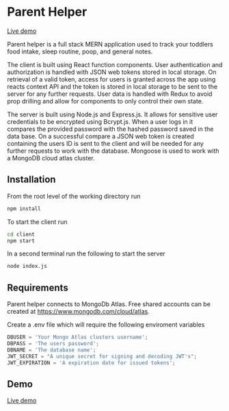 # Parent Helper

[Live demo](http://tranquil-atoll-54937.herokuapp.com/)

Parent helper is a full stack MERN application used to track your toddlers food intake, sleep routine, poop, and general notes.

The client is built using React function components. User authentication and authorization is handled with JSON web tokens stored in local storage. On retrieval of a valid token, access for users is granted across the app using reacts context API and the token is stored in local storage to be sent to the server for any further requests. User data is handled with Redux to avoid prop drilling and allow for components to only control their own state.

The server is built using Node.js and Express.js. It allows for sensitive user credentials to be encrypted using Bcrypt.js. When a user logs in it compares the provided password with the hashed password saved in the data base. On a successful compare a JSON web token is created containing the users ID is sent to the client and will be needed for any further requests to work with the database. Mongoose is used to work with a MongoDB cloud atlas cluster.

## Installation

From the root level of the working directory run

```bash
npm install
```

To start the client run

```bash
cd client
npm start
```

In a second terminal run the following to start the server

```bash
node index.js
```

## Requirements

Parent helper connects to MongoDb Atlas. Free shared accounts can be created at https://www.mongodb.com/cloud/atlas.

Create a .env file which will require the following enviroment variables

```javascript
DBUSER = 'Your Mongo Atlas clusters username';
DBPASS = 'The users password';
DBNAME = 'The database name';
JWT_SECRET = "A unique secret for signing and decoding JWT's";
JWT_EXPIRATION = 'A expiration date for issued tokens';
```

## Demo

[Live demo](http://tranquil-atoll-54937.herokuapp.com/)
